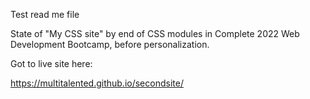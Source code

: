 Test read me file

State of "My CSS site" by end of CSS modules in Complete 2022 Web Development Bootcamp, before personalization. 

Got to live site here:

https://multitalented.github.io/secondsite/

